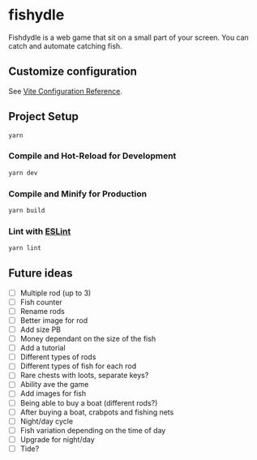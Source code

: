 # fishydle

Fishdydle is a web game that sit on a small part of your screen.
You can catch and automate catching fish.

## Customize configuration

See [Vite Configuration Reference](https://vite.dev/config/).

## Project Setup

```sh
yarn
```

### Compile and Hot-Reload for Development

```sh
yarn dev
```

### Compile and Minify for Production

```sh
yarn build
```

### Lint with [ESLint](https://eslint.org/)

```sh
yarn lint
```

## Future ideas

- [ ] Multiple rod (up to 3)
- [ ] Fish counter
- [ ] Rename rods
- [ ] Better image for rod
- [ ] Add size PB
- [ ] Money dependant on the size of the fish
- [ ] Add a tutorial
- [ ] Different types of rods
- [ ] Different types of fish for each rod
- [ ] Rare chests with loots, separate keys?
- [ ] Ability ave the game
- [ ] Add images for fish
- [ ] Being able to buy a boat (different rods?)
- [ ] After buying a boat, crabpots and fishing nets
- [ ] Night/day cycle
- [ ] Fish variation depending on the time of day
- [ ] Upgrade for night/day
- [ ] Tide?
